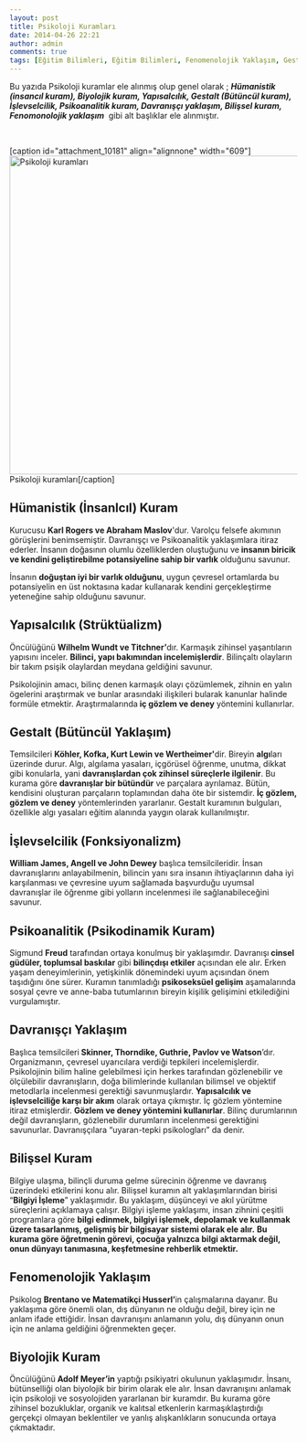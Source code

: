 ```yaml
---
layout: post
title: Psikoloji Kuramları
date: 2014-04-26 22:21
author: admin
comments: true
tags: [Eğitim Bilimleri, Eğitim Bilimleri, Fenomenolojik Yaklaşım, Gestalt]
---
```

Bu yazıda Psikoloji kuramlar ele alınmış olup genel olarak ; <em><strong>Hümanistik (insancıl kuram), Biyolojik kuram, Yapısalcılık, Gestalt (Bütüncül kuram), İşlevselcilik, Psikoanalitik kuram, Davranışçı yaklaşım, Bilişsel kuram, Fenomonolojik yaklaşım</strong> </em> gibi alt başlıklar ele alınmıştır.

&nbsp;

[caption id="attachment_10181" align="alignnone" width="609"]<a href="http://egitimvaktim.com/psikoloji-kuramlari/psikoloji-kuramlari" rel="attachment wp-att-10181"><img class="size-full wp-image-10181" src="http://egitimvaktim.com/dosyalar/2014/04/Psikoloji-kuramları.jpg" alt="Psikoloji kuramları" width="609" height="558" /></a> Psikoloji kuramları[/caption]
<h2>Hümanistik (İnsanlcıl) Kuram</h2>
Kurucusu <strong>Karl Rogers ve Abraham Maslov</strong>'dur. Varolçu felsefe akımının görüşlerini benimsemiştir. Davranışçı ve Psikoanalitik yaklaşımlara itiraz ederler. İnsanın doğasının olumlu özelliklerden oluştuğunu ve<strong> insanın biricik ve kendini geliştirebilme potansiyeline sahip bir varlık</strong> olduğunu savunur.

İnsanın <strong>doğuştan iyi bir varlık olduğunu</strong>, uygun çevresel ortamlarda bu potansiyelin en üst noktasına kadar kullanarak kendini gerçekleştirme yeteneğine sahip olduğunu savunur.
<h2>Yapısalcılık (Strüktüalizm)</h2>
Öncülüğünü <strong>Wilhelm Wundt ve Titchner’</strong>dır. Karmaşık zihinsel yaşantıların yapısını inceler. <strong>Bilinci, yapı bakımından incelemişlerdir</strong>. Bilinçaltı olayların bir takım psişik olaylardan meydana geldiğini savunur.

Psikolojinin amacı, bilinç denen karmaşık olayı çözümlemek, zihnin en yalın ögelerini araştırmak ve bunlar arasındaki ilişkileri bularak kanunlar halinde formüle etmektir. Araştırmalarında<strong> iç gözlem ve deney</strong> yöntemini kullanırlar.
<h2>Gestalt (Bütüncül Yaklaşım)</h2>
Temsilcileri <strong>Köhler, Kofka, Kurt Lewin ve Wertheimer'</strong>dir. Bireyin <strong>algı</strong>ları üzerinde durur. Algı, algılama yasaları, içgörüsel öğrenme, unutma, dikkat gibi konularla, yani <strong>davranışlardan çok zihinsel süreçlerle ilgilenir</strong>. Bu kurama göre <strong>davranışlar bir bütündür</strong> ve parçalara ayrılamaz. Bütün, kendisini oluşturan parçaların toplamından daha öte bir sistemdir. <strong>İç gözlem, gözlem ve deney</strong> yöntemlerinden yararlanır. Gestalt kuramının bulguları, özellikle algı yasaları eğitim alanında yaygın olarak kullanılmıştır.
<h2>İşlevselcilik (Fonksiyonalizm)</h2>
<strong>William James, Angell ve John Dewey</strong> başlıca temsilcileridir. İnsan davranışlarını anlayabilmenin, bilincin yanı sıra insanın ihtiyaçlarının daha iyi karşılanması ve çevresine uyum sağlamada başvurduğu uyumsal davranışlar ile öğrenme gibi yolların incelenmesi ile sağlanabileceğini savunur.
<h2>Psikoanalitik (Psikodinamik Kuram)</h2>
Sigmund <strong>Freud</strong> tarafından ortaya konulmuş bir yaklaşımdır. Davranışı<strong> cinsel güdüler, toplumsal baskılar</strong> gibi <strong>bilinçdışı etkiler</strong> açısından ele alır. Erken yaşam deneyimlerinin, yetişkinlik dönemindeki uyum açısından önem taşıdığını öne sürer. Kuramın tanımladığı <strong>psikoseksüel gelişim</strong> aşamalarında sosyal çevre ve anne-baba tutumlarının bireyin kişilik gelişimini etkilediğini vurgulamıştır.
<h2>Davranışçı Yaklaşım</h2>
Başlıca temsilcileri<strong> Skinner, Thorndike, Guthrie, Pavlov ve Watson</strong>’dır. Organizmanın, çevresel uyarıcılara verdiği tepkileri incelemişlerdir. Psikolojinin bilim haline gelebilmesi için herkes tarafından gözlenebilir ve ölçülebilir davranışların, doğa bilimlerinde kullanılan bilimsel ve objektif metodlarla incelenmesi gerektiği savunmuşlardır. <strong>Yapısalcılık ve işlevselciliğe karşı bir akım</strong> olarak ortaya çıkmıştır. İç gözlem yöntemine itiraz etmişlerdir. <strong>Gözlem ve deney yöntemini kullanırlar</strong>. Bilinç durumlarının değil davranışların, gözlenebilir durumların incelenmesi gerektiğini savunurlar. Davranışçılara “uyaran-tepki psikologları” da denir.
<h2>Bilişsel Kuram</h2>
Bilgiye ulaşma, bilinçli duruma gelme sürecinin öğrenme ve davranış üzerindeki etkilerini konu alır. Bilişsel kuramın alt yaklaşımlarından birisi “<strong>Bilgiyi İşleme</strong>” yaklaşımıdır. Bu yaklaşım, düşünceyi ve akıl yürütme süreçlerini açıklamaya çalışır. Bilgiyi işleme yaklaşımı, insan zihnini çeşitli programlara göre <strong>bilgi edinmek, bilgiyi işlemek, depolamak ve kullanmak üzere tasarlanmış, gelişmiş bir bilgisayar sistemi olarak ele alır.</strong> <strong>Bu kurama göre öğretmenin görevi, çocuğa yalnızca bilgi aktarmak değil, onun dünyayı tanımasına, keşfetmesine rehberlik etmektir.</strong>
<h2>Fenomenolojik Yaklaşım</h2>
Psikolog <strong>Brentano ve Matematikçi Husserl’</strong>in çalışmalarına dayanır. Bu yaklaşıma göre önemli olan, dış dünyanın ne olduğu değil, birey için ne anlam ifade ettiğidir. İnsan davranışını anlamanın yolu, dış dünyanın onun için ne anlama geldiğini öğrenmekten geçer.
<h2>Biyolojik Kuram</h2>
Öncülüğünü<strong> Adolf Meyer’in</strong> yaptığı psikiyatri okulunun yaklaşımıdır. İnsanı, bütünselliği olan biyolojik bir birim olarak ele alır. İnsan davranışını anlamak için psikoloji ve sosyolojiden yararlanan bir kuramdır. Bu kurama göre zihinsel bozukluklar, organik ve kalıtsal etkenlerin karmaşıklaştırdığı gerçekçi olmayan beklentiler ve yanlış alışkanlıkların sonucunda ortaya çıkmaktadır.

&nbsp;
